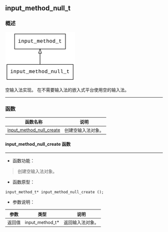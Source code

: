 ## input\_method\_null\_t
### 概述
![image](images/input_method_null_t_0.png)

空输入法实现。
在不需要输入法的嵌入式平台使用空的输入法。

----------------------------------
### 函数
<p id="input_method_null_t_methods">

| 函数名称 | 说明 | 
| -------- | ------------ | 
| <a href="#input_method_null_t_input_method_null_create">input\_method\_null\_create</a> | 创建空输入法对象。 |
#### input\_method\_null\_create 函数
-----------------------

* 函数功能：

> <p id="input_method_null_t_input_method_null_create">创建空输入法对象。


* 函数原型：

```
input_method_t* input_method_null_create ();
```

* 参数说明：

| 参数 | 类型 | 说明 |
| -------- | ----- | --------- |
| 返回值 | input\_method\_t* | 返回输入法对象。 |
